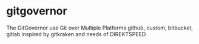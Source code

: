 # gitgovernor
The GitGovernor use Git over Multiple Platforms github, custom, bitbucket, gitlab inspired by gitkraken and needs of DIREKTSPEED
